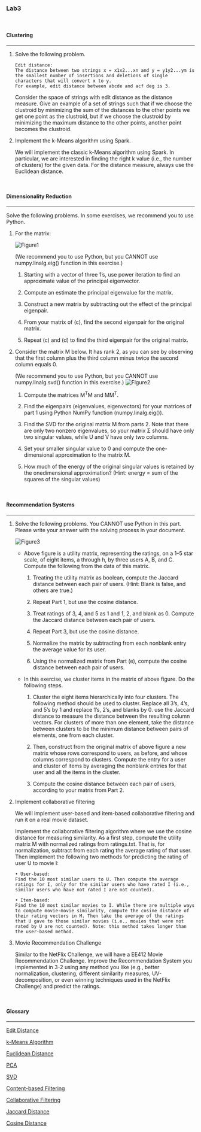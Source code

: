 ### **Lab3**

<br>

#### **Clustering**

---

1. Solve the following problem.

   ```
   Edit distance:
   The distance between two strings x = x1x2...xn and y = y1y2...ym is the smallest number of insertions and deletions of single characters that will convert x to y.
   For example, edit distance between abcde and acf deg is 3.
   ```

   Consider the space of strings with edit distance as the distance measure. Give an example of a set of strings such that if we choose the clustroid by minimizing the sum of the distances to the other points we get one point as the clustroid, but if we choose the clustroid by minimizing the maximum distance to the other points, another point becomes the clustroid.

2. Implement the k-Means algorithm using Spark.

   We will implement the classic k-Means algorithm using Spark. In particular, we are interested in finding the right k value (i.e., the number of clusters) for the given data. For the distance measure, always use the Euclidean distance.

<br>

#### **Dimensionality Reduction**

---

Solve the following problems. In some exercises, we recommend you to use Python.

1. For the matrix:

   ![Figure1](https://heejinee3.github.io/assets/lab/Bigdata-Analytics/Figure1.PNG)
   
   (We recommend you to use Python, but you CANNOT use numpy.linalg.eig() function in this exercise.)

   1. Starting with a vector of three 1’s, use power iteration to find an approximate value of the principal eigenvector.

   2. Compute an estimate the principal eigenvalue for the matrix.

   3. Construct a new matrix by subtracting out the effect of the principal eigenpair.

   4. From your matrix of (c), find the second eigenpair for the original matrix.

   5. Repeat (c) and (d) to find the third eigenpair for the original matrix.

2. Consider the matrix M below. It has rank 2, as you can see by observing that the first column plus the third column minus twice the second column equals 0.

   (We recommend you to use Python, but you CANNOT use numpy.linalg.svd() function in this exercise.)
   ![Figure2](https://heejinee3.github.io/assets/lab/Bigdata-Analytics/Figure2.PNG)

   1. Compute the matrices M<sup>T</sup>M and MM<sup>T</sup>.

   2. Find the eigenpairs (eigenvalues, eigenvectors) for your matrices of part 1 using Python NumPy function (numpy.linalg.eig()).

   3. Find the SVD for the original matrix M from parts 2. Note that there are only two nonzero eigenvalues, so your matrix Σ should have only two singular values, while U and V have only two columns.

   4. Set your smaller singular value to 0 and compute the one-dimensional approximation to the matrix M.

   5. How much of the energy of the original singular values is retained by the onedimensional approximation? (Hint: energy = sum of the squares of the singular values)

<br>

#### **Recommendation Systems**

---

1. Solve the following problems.
   You CANNOT use Python in this part. Please write your answer with the solving process in your document.

   ![Figure3](https://heejinee3.github.io/assets/lab/Bigdata-Analytics/Figure3.PNG)

   - Above figure is a utility matrix, representing the ratings, on a 1–5 star scale, of eight items, a through h, by three users A, B, and C. Compute the following from the data of this matrix.

     1. Treating the utility matrix as boolean, compute the Jaccard distance between each pair of users. (Hint: Blank is false, and others are true.)

     2. Repeat Part 1, but use the cosine distance.

     3. Treat ratings of 3, 4, and 5 as 1 and 1, 2, and blank as 0. Compute the Jaccard distance between each pair of users.

     4. Repeat Part 3, but use the cosine distance.

     5. Normalize the matrix by subtracting from each nonblank entry the average value for its user.

     6. Using the normalized matrix from Part (e), compute the cosine distance between each pair of users.

   - In this exercise, we cluster items in the matrix of above figure. Do the following steps.

     1. Cluster the eight items hierarchically into four clusters. The following method should be used to cluster. Replace all 3’s, 4’s, and 5’s by 1 and replace 1’s, 2’s, and blanks by 0. use the Jaccard distance to measure the distance between the resulting column vectors. For clusters of more than one element, take the distance between clusters to be the minimum distance between pairs of elements, one from each cluster.

     2. Then, construct from the original matrix of above figure a new matrix whose rows correspond to users, as before, and whose columns correspond to clusters. Compute the entry for a user and cluster of items by averaging the nonblank entries for that user and all the items in the cluster.

     3. Compute the cosine distance between each pair of users, according to your matrix from Part 2.

2. Implement collaborative filtering

   We will implement user-based and item-based collaborative filtering and run it on a real movie dataset.

   Implement the collaborative filtering algorithm where we use the cosine distance for measuring similarity. As a first step, compute the utility matrix M with normalized ratings from ratings.txt. That is, for normalization, subtract from each rating the average rating of that user. Then implement the following two methods for predicting the rating of user U to movie I:

   ```
   • User-based:
   Find the 10 most similar users to U. Then compute the average ratings for I, only for the similar users who have rated I (i.e., similar users who have not rated I are not counted).

   • Item-based:
   Find the 10 most similar movies to I. While there are multiple ways to compute movie-movie similarity, compute the cosine distance of their rating vectors in M. Then take the average of the ratings that U gave to those similar movies (i.e., movies that were not rated by U are not counted). Note: this method takes longer than the user-based method.
   ```

3. Movie Recommendation Challenge

   Similar to the NetFlix Challenge, we will have a EE412 Movie Recommendation Challenge. Improve the Recommendation System you implemented in 3-2 using any method you like (e.g., better normalization, clustering, different similarity measures, UV-decomposition, or even winning techniques used in the NetFlix Challenge) and predict the ratings.

<br>

#### **Glossary**

---

[Edit Distance](https://velog.io/@chunjakim/Edit-Distance)

[k-Means Algorithm](https://velog.io/@chunjakim/k-Means-Algorithm)

[Euclidean Distance](https://velog.io/@chunjakim/Euclidean-Distance)

[PCA](https://velog.io/@chunjakim/PCA-Principal-Component-Analysis)

[SVD](https://velog.io/@chunjakim/SVD-Singular-Value-Decomposition)

[Content-based Filtering](https://velog.io/@chunjakim/Content-Based-Filtering)

[Collaborative Filtering](https://velog.io/@chunjakim/Collaborative-Filtering)

[Jaccard Distance](https://velog.io/@chunjakim/Jaccard-Distance)

[Cosine Distance](https://velog.io/@chunjakim/Cosine-Distance)
